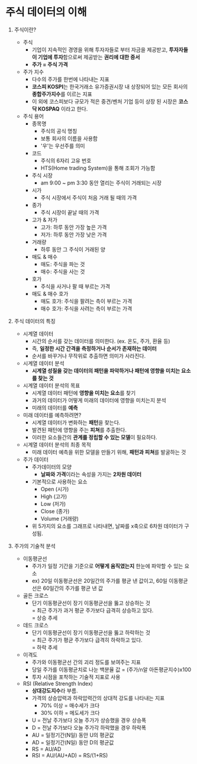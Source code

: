 # 주식 데이터의 이해

1. 주식이란?
    - 주식
        - 기업이 지속적인 경영을 위해 투자자들로 부터 자금을 제공받고, **투자자들이 기업에 투자**함으로써 제공받는 **권리에 대한 증서**
        - **주가 = 주식 가격**
    - 주가 지수
        - 다수의 주가를 한번에 나타내는 지표
        - **코스피 KOSPI**는 한국거래소 유가증권시장 내 상장되어 있는 모든 회사의 **종합주가지수**를 이르는 지표
        - 이 외에 코스피보다 규모가 적은 중견/벤처 기업 등이 상장 된 시장은 **코스닥 KOSPAQ** 이라고 한다.
    - 주식 용어
        - 종목명
            - 주식의 공식 명칭
            - 보통 회사의 이름을 사용함
            - '우'는 우선주를 의미
        - 코드
            - 주식의 6자리 고유 번호
            - HTS(Home trading System)을 통해 조회가 가능함
        - 주식 시장
            - am 9:00 ~ pm 3:30 동안 열리는 주식이 거래되는 시장
        - 시가
            - 주식 시장에서 주식이 처음 거래 될 때의 가격
        - 종가
            - 주식 시장이 끝날 때의 가격
        - 고가 & 저가
            - 고가: 하루 동안 가장 높은 가격
            - 저가: 하루 동안 가장 낮은 가격
        - 거래량
            - 하루 동안 그 주식이 거래된 양
        - 매도 & 매수
            - 매도: 주식을 파는 것
            - 매수: 주식을 사는 것
        - 호가
            - 주식을 사거나 팔 때 부르는 가격
        - 매도 & 매수 호가
            - 매도 호가: 주식을 팔려는 측이 부르는 가격
            - 매수 호가: 주식을 사려는 측이 부르는 가격  

              
2. 주식 데이터의 특징  
    - 시계열 데이터
        - 시간의 순서를 갖는 데이터를 의미한다. (ex. 온도, 주가, 환율 등)
        - 즉, **일정한 시간 간격을 측정하거나 순서가 존재하는 데이터**
        - 순서를 바꾸거나 무작위로 추출하면 의미가 사라진다.
    - 시계열 데이터 분석
        - **시계열 성질을 갖는 데이터의 패턴을 파악하거나 패턴에 영향을 미치는 요소를 찾는 것**
    - 시계열 데이터 분석의 목표
        - 시계열 데이터 패턴에 **영향을 미치는 요소**를 찾기
        - 과거의 데이터가 어떻게 미래의 데이터에 영향을 미치는지 분석
        - 미래의 데이터를 **예측**
    - 미래 데이터를 예측하려면?
        - 시계열 데이터가 변화하는 **패턴**을 찾는다.
        - 발견된 패턴에 영향을 주는 **피쳐**를 추출한다.
        - 이러한 요소들간의 **관계를 정립할 수 있는 모델**이 필요하다.
    - 시계열 데이터 분석의 최종 목적
        - 미래 데이터 예측을 위한 모델을 만들기 위해, **패턴과 피쳐**를 발굴하는 것
    - 주가 데이터
        - 주가데이터의 모양
            - **날짜와 가격**이라는 속성을 가지는 **2차원 데이터**
        - 기본적으로 사용하는 요소
            - Open (시가)
            - High (고가)
            - Low (저가)
            - Close (종가)
            - Volume (거래량)
        - 위 5가지의 요소를 그래프로 나타내면, 날짜를 x축으로 6차원 데이터가 구성됨.

3. 주가의 기술적 분석
    - 이동평균선
        - 주가가 일정 기간을 기준으로 **어떻게 움직였는지** 한눈에 파악할 수 있는 요소
        - ex) 20일 이동평균선은 20일간의 주가를 평균 낸 값이고, 60일 이동평균선은 60일간의 주가를 평균 낸 값
    - 골든 크로스
        - 단기 이동평균선이 장기 이동평균선을 뚫고 상승하는 것  
        = 최근 주가가 과거 평균 주가보다 급격히 상승하고 있다.  
        = 상승 추세
    - 데드 크로스
        - 단기 이동평균선이 장기 이동평균선을 뚫고 하락하는 것  
        = 최근 주가가 평균 주가보다 급격히 하락하고 있다.  
        = 하락 추세
    - 이격도
        - 주가와 이동평균선 간의 괴리 정도를 보여주는 지표
        - 당일 주가를 이동평균치로 나눈 백분율 값 = (주가/n알 아돈평균지수)x100
        - 투자 시점을 포착하는 기술적 지표로 사용
    - RSI (Relative Strength Index)
        - **상대강도지수**라 부름.
        - 가격의 상승압력과 하락압력간의 상대적 강도를 나타내는 지표
            - 70% 이상 = 매수세가 크다
            - 30% 이하 = 메도세가 크다
        - U = 전날 주가보다 오늘 주가가 상승했을 경우 상승폭
        - D = 전날 주가보다 오늘 주가각 하락했을 경우 하락폭
        - AU = 일정기간(N일) 동안 U의 평균값
        - AD = 일정기간(N일) 동안 D의 평균값
        - RS = AU/AD
        - RSI = AU/(AU+AD) = RS/(1+RS)